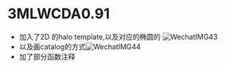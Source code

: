 # 3MLWCDA0.91

* 加入了2D 的halo template,以及对应的椭圆的 ![WechatIMG43](https://github.com/xiahouwenyu/3MLWCDA0.91/assets/28709581/83b0a0f8-1946-4c3c-8bdc-863fe68c07ed)
* 以及画catalog的方式![WechatIMG44](https://github.com/xiahouwenyu/3MLWCDA0.91/assets/28709581/64727bd1-e618-4b46-83ee-bc196650949d)
* 加了部分函数注释

